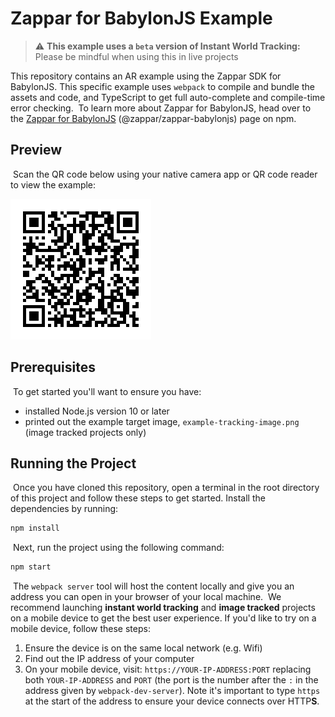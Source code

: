 # Zappar for BabylonJS Example
> :warning: **This example uses a `beta` version of Instant World Tracking:** Please be mindful when using this in live projects

This repository contains an AR example using the Zappar SDK for BabylonJS. This specific example uses `webpack` to compile and bundle the assets and code, and TypeScript to get full auto-complete and compile-time error checking.
​
To learn more about Zappar for BabylonJS, head over to the [Zappar for BabylonJS](https://www.npmjs.com/package/@zappar/zappar-babylonjs) (@zappar/zappar-babylonjs) page on npm.
​
## Preview
​
Scan the QR code below using your native camera app or QR code reader to view the example:
​

![Preview QR Code"](preview-qr-code.png)
​
## Prerequisites
​
To get started you'll want to ensure you have:
​
- installed Node.js version 10 or later
- printed out the example target image, `example-tracking-image.png` (image tracked projects only)
​
## Running the Project
​
Once you have cloned this repository, open a terminal in the root directory of this project and follow these steps to get started.
​
Install the dependencies by running:
​
```bash
npm install
```
​
Next, run the project using the following command:
​
```bash
npm start
```
​
The `webpack server` tool will host the content locally and give you an address you can open in your browser of your local machine.
​
We recommend launching **instant world tracking** and **image tracked** projects on a mobile device to get the best user experience. If you'd like to try on a mobile device, follow these steps:
​
1. Ensure the device is on the same local network (e.g. Wifi)
2. Find out the IP address of your computer
3. On your mobile device, visit: `https://YOUR-IP-ADDRESS:PORT` replacing both `YOUR-IP-ADDRESS` and `PORT` (the port is the number after the `:` in the address given by `webpack-dev-server`). Note it's important to type `https` at the start of the address to ensure your device connects over HTTP**S**.
